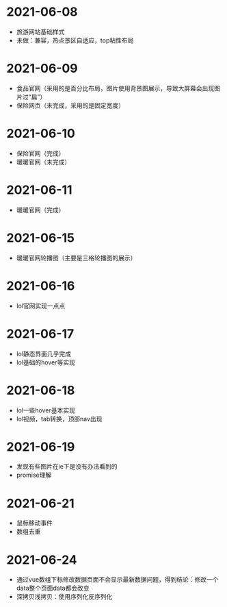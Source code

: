 # 2021-06-08
* 旅游网站基础样式
* 未做：兼容，热点景区自适应，top粘性布局

# 2021-06-09
* 食品官网（采用的是百分比布局，图片使用背景图展示，导致大屏幕会出现图片过“扁”）
* 保险网页（未完成，采用的是固定宽度）

# 2021-06-10
* 保险官网（完成）
* 暖暖官网（未完成）

# 2021-06-11
* 暖暖官网（完成）

# 2021-06-15
* 暖暖官网轮播图（主要是三格轮播图的展示）

# 2021-06-16
* lol官网实现一点点

# 2021-06-17
* lol静态界面几乎完成
* lol基础的hover等实现

# 2021-06-18
* lol一些hover基本实现
* lol视频，tab转换，顶部nav出现

# 2021-06-19
* 发现有些图片在ie下是没有办法看到的
* promise理解

# 2021-06-21
* 鼠标移动事件
* 数组去重

# 2021-06-24
* 通过vue数组下标修改数据页面不会显示最新数据问题，得到结论：修改一个data整个页面data都会改变
* 深拷贝浅拷贝：使用序列化反序列化
